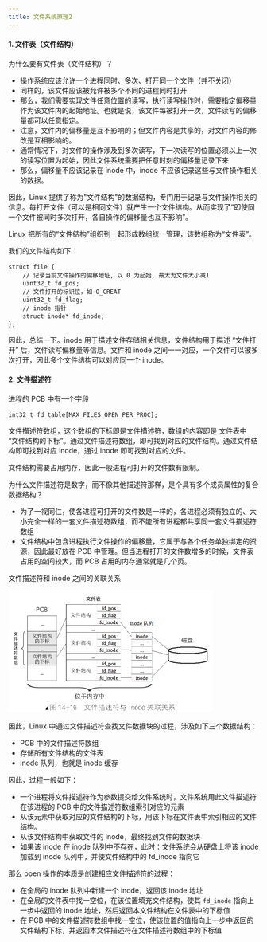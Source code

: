 ```yaml
---
title: 文件系统原理2
---
```


#### 1. 文件表（文件结构）

为什么要有文件表（文件结构）？

- 操作系统应该允许一个进程同时、多次、打开同一个文件（并不关闭）
- 同样的，该文件应该被允许被多个不同的进程同时打开
- 那么，我们需要实现文件任意位置的读写，执行读写操作时，需要指定偏移量作为该文件内的起始地址。也就是说，该文件每被打开一次，文件读写的偏移量都可以任意指定。
- 注意，文件内的偏移量是互不影响的；但文件内容是共享的，对文件内容的修改是互相影响的。
- 通常情况下，对文件的操作涉及到多次读写，下一次读写的位置必须以上一次的读写位置为起始，因此文件系统需要把任意时刻的偏移量记录下来
- 那么，偏移量不应该记录在 inode 中，inode 不应该记录这些与文件操作相关的数据。

因此，Linux 提供了称为"文件结构"的数据结构，专门用于记录与文件操作相关的信息。每打开文件（可以是相同文件）就产生一个文件结构。从而实现了“即使同一个文件被同时多次打开，各自操作的偏移量也互不影响”。

Linux 把所有的“文件结构”组织到一起形成数组统一管理，该数组称为“文件表”。

我们的文件结构如下：

```
struct file {
    // 记录当前文件操作的偏移地址, 以 0 为起始, 最大为文件大小减1
    uint32_t fd_pos;
    // 文件打开的标识位，如 O_CREAT
    uint32_t fd_flag;
    // inode 指针
    struct inode* fd_inode;
};
```

因此，总结一下。inode 用于描述文件存储相关信息，文件结构用于描述 “文件打开” 后，文件读写偏移量等信息。文件和 inode 之间一一对应，一个文件可以被多次打开，因此多个文件结构可以对应同一个 inode。

#### 2. 文件描述符

进程的 PCB 中有一个字段

```
int32_t fd_table[MAX_FILES_OPEN_PER_PROC];
```

文件描述符数组，这个数组的下标即是文件描述符，数组的内容即是 文件表中 “文件结构的下标”。通过文件描述符数组，即可找到对应的文件结构。通过文件结构即可找到对应 inode，通过 inode 即可找到对应的文件。

文件结构需要占用内存，因此一般进程可打开的文件数有限制。

为什么文件描述符是数字，而不像其他描述符那样，是个具有多个成员属性的复合数据结构？

- 为了一视同仁，使各进程可打开的文件数是一样的，各进程必须有独立的、大小完全一样的一套文件描述符数组，而不能所有进程都共享同一套文件描述符数组
- 文件结构中包含进程执行文件操作的偏移量，它属于与各个任务单独绑定的资源，因此最好放在 PCB 中管理。但当进程打开的文件数增多的时候，文件表占用的空间较大，而 PCB 占用的内存通常就是几个页。

文件描述符和 inode 之间的关联关系

<img src="./image/文件描述符与inode关系.png" style="zoom:50%;" />

因此，Linux 中通过文件描述符查找文件数据块的过程，涉及如下三个数据结构：

- PCB 中的文件描述符数组
- 存储所有文件结构的文件表
- inode 队列，也就是 inode 缓存

因此，过程一般如下：

- 一个进程将文件描述符作为参数提交给文件系统时，文件系统用此文件描述符在该进程的 PCB 中的文件描述符数组索引对应的元素
- 从该元素中获取对应的文件结构的下标，用该下标在文件表中索引相应的文件结构。
- 从该文件结构中获取文件的 inode，最终找到文件的数据块
- 如果该 inode 在 inode 队列中不存在，此时：文件系统会从硬盘上将该 inode 加载到 inode 队列中，并使文件结构中的 fd_inode 指向它

那么 open 操作的本质是创建相应文件描述符的过程：

- 在全局的 inode 队列中新建一个 inode，返回该 inode 地址
- 在全局的文件表中找一空位，在该位置填充文件结构，使其 `fd_inode` 指向上一步中返回的 inode 地址，然后返回本文件结构在文件表中的下标值
- 在 PCB 中的文件描述符数组中找一空位，使该位置的值指向上一步中返回的文件结构下标，并返回本文件描述符在文件描述符数组中的下标值